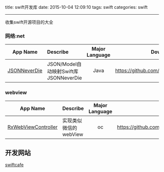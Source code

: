 title: swift开发库
date: 2015-10-04 12:09:10
tags: swift
categories: swift

---
收集swift开源项目的大全
<!--more-->

### 网络:net 
App Name                   | Describe                  | Major Language             | Download 
:------------------------: | :------------------------ | :------------------------: | :------------------------: 
[JSONNeverDie](https://github.com/johnlui/JSONNeverDie) | JSON/Model自动映射Swift库JSONNeverDie  | Java |https://github.com/johnlui/JSONNeverDie

### webview
App Name                   | Describe                  | Major Language             | Download 
:------------------------: | :------------------------ | :------------------------: | :------------------------: 
[RxWebViewController](https://github.com/Roxasora/RxWebViewController) | 实现类似微信的 webView | oc |https://github.com/Roxasora/RxWebViewController


## 开发网站 ##
[swiftcafe](http://swiftcafe.io/)